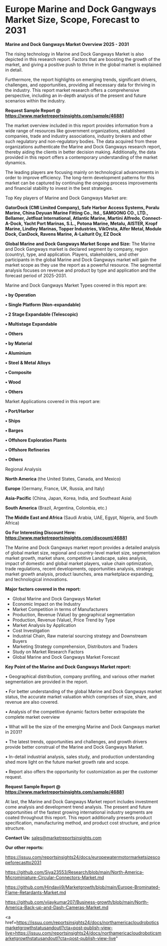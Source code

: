 # Europe Marine and Dock Gangways Market Size, Scope, Forecast to 2031

<Strong> Marine and Dock Gangways Market Overview 2025 - 2031</strong>

The rising technology in Marine and Dock Gangways Market is also depicted in this research report. Factors that are boosting the growth of the market, and giving a positive push to thrive in the global market is explained in detail.

Furthermore, the report highlights on emerging trends, significant drivers, challenges, and opportunities, providing all necessary data for thriving in the industry. This report market research offers a comprehensive perspective, including an in-depth analysis of the present and future scenarios within the industry.

<strong>Request Sample Report @ <a href=https://www.marketreportsinsights.com/sample/46881>https://www.marketreportsinsights.com/sample/46881</a></strong>

The market overview included in this report provides information from a wide range of resources like government organizations, established companies, trade and industry associations, industry brokers and other such regulatory and non-regulatory bodies. The data acquired from these organizations authenticate the Marine and Dock Gangways research report, thereby aiding the clients in better decision making. Additionally, the data provided in this report offers a contemporary understanding of the market dynamics.

The leading players are focusing mainly on technological advancements in order to improve efficiency. The long-term development patterns for this market can be captured by continuing the ongoing process improvements and financial stability to invest in the best strategies.

Top Key players of Marine and Dock Gangways Market are:

<strong>GatorDock (CMI Limited Company), Safe Harbor Access Systems, Poralu Marine, China Deyuan Marine Fitting Co., ltd., SAMGONG CO., LTD., Bellamer, Jetfloat International, Atlantic Marine, Martini Alfredo, Connect-A-Dock, Yacht Port Marinas, S.L., Potona Marine, Metalu, AISTER, Kropf Marine, Lindley Marinas, Topper Industries, VikOrsta, Alfer Metal, Module Dock, CanDock, Ravens Marine, A-Laiturit Oy, EZ Dock</strong>

<strong><b>Global Marine and Dock Gangways Market Scope and Size:</b></strong>
The Marine and Dock Gangways market is declared segment by company, region (country), type, and application. Players, stakeholders, and other participants in the global Marine and Dock Gangways market will gain the market scope as they use the report as a powerful resource. The segmental analysis focuses on revenue and product by type and application and the forecast period of 2025-2031.

Marine and Dock Gangways Market Types covered in this report are:

<strong>•  by Operation

•  Single Platform (Non-expandable)

•  2 Stage Expandable (Telescopic)

•  Multistage Expandable

•  Others

•  by Material

•  Aluminium

•  Steel & Metal Alloys

•  Composite

•  Wood

•  Others</strong>

Market Applications covered in this report are:

<strong>•  Port/Harbor

•  Ships

•  Barges

•  Offshore Exploration Plants

•  Offshore Refineries

•  Others</strong> 

Regional Analysis

<strong>North America</strong> (the United States, Canada, and Mexico)

<strong>Europe</strong> (Germany, France, UK, Russia, and Italy)

<strong>Asia-Pacific</strong> (China, Japan, Korea, India, and Southeast Asia)

<strong>South America</strong> (Brazil, Argentina, Colombia, etc.)

<strong>The Middle East and Africa</strong> (Saudi Arabia, UAE, Egypt, Nigeria, and South Africa)

<strong>Go For Interesting Discount Here: <a href=https://www.marketreportsinsights.com/discount/46881>https://www.marketreportsinsights.com/discount/46881</a></strong>

The Marine and Dock Gangways market report provides a detailed analysis of global market size, regional and country-level market size, segmentation market growth, market share, competitive Landscape, sales analysis, impact of domestic and global market players, value chain optimization, trade regulations, recent developments, opportunities analysis, strategic market growth analysis, product launches, area marketplace expanding, and technological innovations.

<strong><b>Major factors covered in the report:</b></strong>
<ul>
  <li>Global Marine and Dock Gangways Market </li>
  <li>Economic Impact on the Industry</li>
  <li>Market Competition in terms of Manufacturers</li>
  <li>Production, Revenue (Value) by geographical segmentation</li>
  <li>Production, Revenue (Value), Price Trend by Type</li>
  <li>Market Analysis by Application</li>
  <li>Cost Investigation</li>
  <li>Industrial Chain, Raw material sourcing strategy and Downstream Buyers</li>
  <li>Marketing Strategy comprehension, Distributors and Traders</li>
  <li>Study on Market Research Factors</li>
  <li>Global Marine and Dock Gangways Market Forecast</li>
</ul>

<strong><b>Key Point of the Marine and Dock Gangways Market report:</b></strong>

• Geographical distribution, company profiling, and various other market segmentation are provided in the report.

• For better understanding of the global Marine and Dock Gangways market status, the accurate market valuation which comprises of size, share, and revenue are also covered.

• Analysis of the competitive dynamic factors better extrapolate the complete market overview

• What will be the size of the emerging Marine and Dock Gangways market in 2031?

• The latest trends, opportunities and challenges, and growth drivers provide better construal of the Marine and Dock Gangways Market.

• In-detail industrial analysis, sales study, and production understanding shed more light on the future market growth rate and scope.

• Report also offers the opportunity for customization as per the customer request.

<strong>Request Sample Report @ <a href=https://www.marketreportsinsights.com/sample/46881>https://www.marketreportsinsights.com/sample/46881</a></strong>

At last, the Marine and Dock Gangways Market report includes investment come analysis and development trend analysis. The present and future opportunities of the fastest growing international industry segments are coated throughout this report. This report additionally presents product specification, manufacturing method, and product cost structure, and price structure.

<strong>Contact Us:</strong>
sales@marketreportsinsights.com

<strong>Our other reports:</strong>

<a href=https://issuu.com/reportsinsights24/docs/europewatermotormarketsizescopeforecastto2031>https://issuu.com/reportsinsights24/docs/europewatermotormarketsizescopeforecastto2031</a>

<a href=https://github.com/Siya23553/Research/blob/main/North-America-Microminiature-Circular-Connectors-Market.md>https://github.com/Siya23553/Research/blob/main/North-America-Microminiature-Circular-Connectors-Market.md</a>

<a href=https://github.com/Hindavii9/Marketgrowth/blob/main/Europe-Brominated-Flame-Retardants-Market.md>https://github.com/Hindavii9/Marketgrowth/blob/main/Europe-Brominated-Flame-Retardants-Market.md</a>

<a href=https://github.com/vijaykumar207/Business-growth/blob/main/North-America-Back-up-and-Dash-Cameras-Market.md>https://github.com/vijaykumar207/Business-growth/blob/main/North-America-Back-up-and-Dash-Cameras-Market.md</a>

<a href=https://issuu.com/reportsinsights24/docs/northamericacloudroboticsmarketgrowthstatusandoutl?cta=post-publish-view-live>https://issuu.com/reportsinsights24/docs/northamericacloudroboticsmarketgrowthstatusandoutl?cta=post-publish-view-live</a>"
